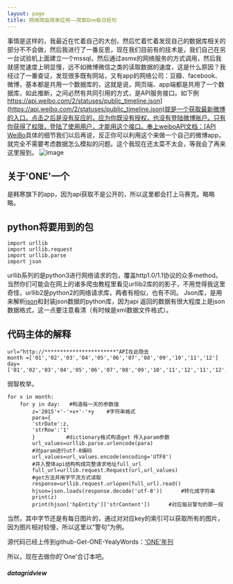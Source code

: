```yaml
---
layout: page
title: 网络爬虫简单应用——爬取One每日短句
---
```


事情是这样的，我最近在忙着自己的大创，然后忙着忙着发现自己的数据库相关的部分不不会做，然后我进行了一番反思，现在我们目前有的技术是，我们自己在另一台试验机上面建立一个mssql，然后通过asmx的网络服务的方式调用，然后我就感觉速度上明显慢，远不如微博微信之类的读取数据的速度，这是什么原因？我经过了一番查证，发现很多既有网站，又有app的网络公司：豆瓣、facebook、微博，基本都是共用一个数据库的，这就是说，网页端、app端都是共用了一个数据库，如此推断，之间必然有共同引用的方式，是API服务接口。如下例[https://api.weibo.com/2/statuses/public_timeline.json](https://api.weibo.com/2/statuses/public_timeline.json)就是一个获取最新微博的入口。点击之后是没有反应的，应为你既没有授权，也没有登陆微博账户。只有你获得了权限，登陆了使用用户，才能用这个接口。奉上weiboAPI文档：[API WeiBo](http://open.weibo.com/wiki/%E5%BE%AE%E5%8D%9AAPI)具体的细节我们以后再说，反正你可以利用这个来做一个自己的微博app，就完全不需要考虑数据怎么模拟的问题。这个我现在还太菜不太会，等我会了再来这里报到。
![image](/public/source/weiboAPI.png)


## 关于'ONE'一个
是韩寒旗下的app，因为api获取不是公开的，所以这里都会打上马赛克。略略略。

## python将要用到的包
```
import urllib
import urllib.request
import urllib.parse
import json
```
urllib系列的是python3进行网络请求的包，覆盖http1.0/1.1协议的众多method。当然你们可能会在网上的诸多爬虫教程里看见urllib2库的的影子，不用觉得我这里奇怪，urllib2是python2的网络请求库，两者有相似，也有不同。
Json库，是用来解析[json](http://baike.baidu.com/link?url=9W2TkTR_GSv5qT1ZjAxhS1KM29osbD-7Ctj5ibFY8D90Sf3dIwWGtopV6zCvuHHsTgZZuqV7_WlI5DPXgg4gWa)和封装json数据的python库，因为api 返回的数据有很大程度上是json数据格式，这一点要注意看清（有时候是xml数据文件格式）。

## 代码主体的解释
```
url="http://***********************"API在此隐去
month =['01','02','03','04','05','06','07','08','09','10','11','12']
day=['01','02','03','04','05','06','07','08','09','10','11','12','11','12','13','14','15','16','17','18','19','20','21','22','23','24','25','26','27','28','29','30']
```
弱智枚举。
```
for x in month:
    for y in day:   #构造每一天的参数值
        z='2015'+'-'+x+'-'+y    #字符串格式
        para={
        'strDate':z,
        'strRow':'1'
        }          #dictionary格式构造get 传入param参数
        url_values=urllib.parse.urlencode(para)    
        #对param进行utf-8编码 
        url_values=url_values.encode(encoding='UTF8')       
        #并入整体api结构构成完整请求地址full_url
        full_url=urllib.request.Request(url,url_values)  
        #get方法并用字节流方式读取   
        response=urllib.request.urlopen(full_url).read()    
        hjson=json.loads(response.decode('utf-8'))      #转化成字符串
        print(z)
        print(hjson['hpEntity']['strContent'])      #对应每日警句的那一段
```

当然，其中字节还是有每日图片的，通过对对应key的索引可以获取所有的图片，因为图片相对较慢，所以这里以“警句”为例。

源代码已经上传到github-Get-ONE-YealyWords：['ONE'年刊](https://github.com/datagridview/Get-ONE-YealyWords)

所以，现在去做你的'One'合订本吧。
##### datagridview








